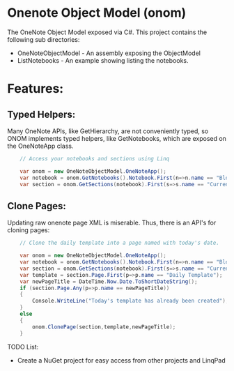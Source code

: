 Onenote Object Model (onom)
====

The OneNote Object Model exposed via C#. This project contains the following sub directories:

* OneNoteObjectModel - An assembly exposing the ObjectModel
* ListNotebooks - An example showing listing the notebooks. 

Features:
==========

Typed Helpers:
----------------
Many OneNote APIs, like GetHierarchy, are not conveniently typed, so ONOM implements typed helpers, like GetNotebooks, which are exposed on the OneNoteApp class. 

```csharp
    // Access your notebooks and sections using Linq

    var onom = new OneNoteObjectModel.OneNoteApp();
    var notebook = onom.GetNotebooks().Notebook.First(n=>n.name == "BlogContentAndResearch");
    var section = onom.GetSections(notebook).First(s=>s.name == "Current");
```

Clone Pages:
----------------
Updating raw onenote page XML is miserable.  Thus, there is an API's for cloning pages:

```csharp
    // Clone the daily template into a page named with today's date.

    var onom = new OneNoteObjectModel.OneNoteApp();
    var notebook = onom.GetNotebooks().Notebook.First(n=>n.name == "BlogContentAndResearch");
    var section = onom.GetSections(notebook).First(s=>s.name == "Current");
    var template = section.Page.First(p=>p.name == "Daily Template");
    var newPageTitle = DateTime.Now.Date.ToShortDateString();
    if (section.Page.Any(p=>p.name == newPageTitle))
    {
        Console.WriteLine("Today's template has already been created");
    }
    else
    {
        onom.ClonePage(section,template,newPageTitle);
    }
```


TODO List:

* Create a NuGet project for easy access from other projects and LinqPad

